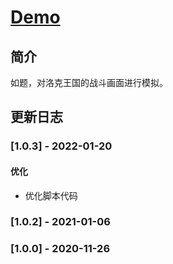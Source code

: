 # [Demo](https://lch&#122;h&#51;473.github.io/roco_combat/index "洛克王国战斗模拟")

## 简介

如题，对洛克王国的战斗画面进行模拟。

## 更新日志

### [1.0.3] - 2022-01-20

#### 优化

- 优化脚本代码

### [1.0.2] - 2021-01-06

### [1.0.0] - 2020-11-26
